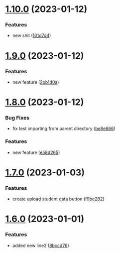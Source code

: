 # [1.10.0](https://github.com/JayNg96/ReleasesFlow/compare/v1.9.0...v1.10.0) (2023-01-12)


### Features

* new shit ([101d7d4](https://github.com/JayNg96/ReleasesFlow/commit/101d7d4bc78d6238bbcb6a0aa20fd42d345a9187))



# [1.9.0](https://github.com/JayNg96/ReleasesFlow/compare/v1.8.0...v1.9.0) (2023-01-12)


### Features

* new feature ([2bb1d0a](https://github.com/JayNg96/ReleasesFlow/commit/2bb1d0a632d05af5741cc261ad26179bd5e5cf48))



# [1.8.0](https://github.com/JayNg96/ReleasesFlow/compare/v1.7.0...v1.8.0) (2023-01-12)


### Bug Fixes

* fix test importing from parent directory ([be8e866](https://github.com/JayNg96/ReleasesFlow/commit/be8e8660bb726061f503e96db72c7455d6920dd1))


### Features

* new feature ([e58d265](https://github.com/JayNg96/ReleasesFlow/commit/e58d2659745a5b2a0040ce1835f073452d913905))



# [1.7.0](https://github.com/JayNg96/ReleasesFlow/compare/v1.6.0...v1.7.0) (2023-01-03)


### Features

* create upload student data button ([f9be282](https://github.com/JayNg96/ReleasesFlow/commit/f9be282e5e1cd962126a4d703261c5931ccc160c))



# [1.6.0](https://github.com/JayNg96/ReleasesFlow/compare/v1.5.5...v1.6.0) (2023-01-01)


### Features

* added new line2 ([8bccd76](https://github.com/JayNg96/ReleasesFlow/commit/8bccd76ce0acab3dd0c414b75e745ed49cdc6dd5))



